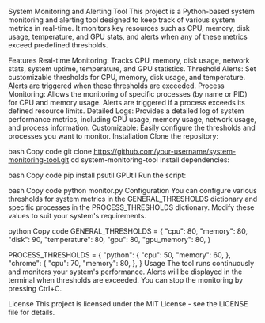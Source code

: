 System Monitoring and Alerting Tool
This project is a Python-based system monitoring and alerting tool designed to keep track of various system metrics in real-time. It monitors key resources such as CPU, memory, disk usage, temperature, and GPU stats, and alerts when any of these metrics exceed predefined thresholds.

Features
Real-time Monitoring: Tracks CPU, memory, disk usage, network stats, system uptime, temperature, and GPU statistics.
Threshold Alerts: Set customizable thresholds for CPU, memory, disk usage, and temperature. Alerts are triggered when these thresholds are exceeded.
Process Monitoring: Allows the monitoring of specific processes (by name or PID) for CPU and memory usage. Alerts are triggered if a process exceeds its defined resource limits.
Detailed Logs: Provides a detailed log of system performance metrics, including CPU usage, memory usage, network usage, and process information.
Customizable: Easily configure the thresholds and processes you want to monitor.
Installation
Clone the repository:

bash
Copy code
git clone https://github.com/your-username/system-monitoring-tool.git
cd system-monitoring-tool
Install dependencies:

bash
Copy code
pip install psutil GPUtil
Run the script:

bash
Copy code
python monitor.py
Configuration
You can configure various thresholds for system metrics in the GENERAL_THRESHOLDS dictionary and specific processes in the PROCESS_THRESHOLDS dictionary. Modify these values to suit your system's requirements.

python
Copy code
GENERAL_THRESHOLDS = {
    "cpu": 80,
    "memory": 80,
    "disk": 90,
    "temperature": 80,
    "gpu": 80,
    "gpu_memory": 80,
}

PROCESS_THRESHOLDS = {
    "python": {
        "cpu": 50,
        "memory": 60,
    },
    "chrome": {
        "cpu": 70,
        "memory": 80,
    },
}
Usage
The tool runs continuously and monitors your system's performance. Alerts will be displayed in the terminal when thresholds are exceeded. You can stop the monitoring by pressing Ctrl+C.

License
This project is licensed under the MIT License - see the LICENSE file for details.
